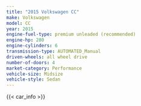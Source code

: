 ```yaml
---
title: "2015 Volkswagen CC"
make: Volkswagen
model: CC
year: 2015
engine-fuel-type: premium unleaded (recommended)
engine-hp: 280
engine-cylinders: 6
transmission-type: AUTOMATED_Manual
driven-wheels: all wheel drive
number-of-doors: 4
market-category: Performance
vehicle-size: Midsize
vehicle-style: Sedan
---
```


{{< car_info >}}

